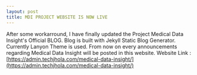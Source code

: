 ```yaml
---
layout: post
title: MDI PROJECT WEBSITE IS NOW LIVE
---
```


After some workarround, I have finally updated the Project Medical Data Insight's Official BLOG. Blog 
is built with Jekyll Static Blog Generator. Currently Lanyon Theme is used. From now on every announcements regarding Medical Data Insight will be posted in this website. 
Website Link : [https://admin.techjhola.com/medical-data-insight/](https://admin.techjhola.com/medical-data-insight/)